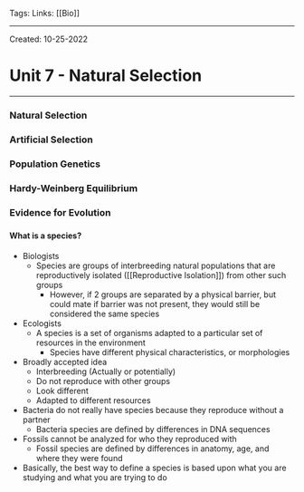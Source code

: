 Tags:
Links: [[Bio]]

---
Created: 10-25-2022
# Unit 7 - Natural Selection
---
### Natural Selection

### Artificial Selection

### Population Genetics

### Hardy-Weinberg Equilibrium

### Evidence for Evolution

###

#### What is a species?
- Biologists
	- Species are groups of interbreeding natural populations that are reproductively isolated ([[Reproductive Isolation]]) from other such groups
		- However, if 2 groups are separated by a physical barrier, but could mate if barrier was not present, they would still be considered the same species
- Ecologists
	- A species is a set of organisms adapted to a particular set of resources in the environment
		- Species have different physical characteristics, or morphologies
- Broadly accepted idea
	- Interbreeding (Actually or potentially)
	- Do not reproduce with other groups
	- Look different
	- Adapted to different resources
- Bacteria do not really have species because they reproduce without a partner
	- Bacteria species are defined by differences in DNA sequences
- Fossils cannot be analyzed for who they reproduced with
	- Fossil species are defined by differences in anatomy, age, and where they were found
- Basically, the best way to define a species is based upon what you are studying and what you are trying to do